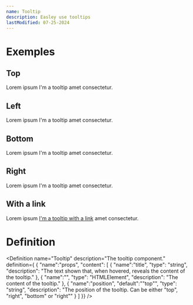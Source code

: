 ```yaml
---
name: Tooltip
description: Easley use tooltips
lastModified: 07-25-2024
---
```

<script>
  import { Tooltip, Definition } from "$lib/components";
</script>

# Exemples

## Top

Lorem ipsum <Tooltip title="dolor sit" position="top">I'm a tooltip</Tooltip> amet consectetur.


## Left

Lorem ipsum <Tooltip title="dolor sit" position="left">I'm a tooltip</Tooltip> amet consectetur.


## Bottom

Lorem ipsum <Tooltip title="dolor sit" position="bottom">I'm a tooltip</Tooltip> amet consectetur.


## Right

Lorem ipsum <Tooltip title="dolor sit" position="right">I'm a tooltip</Tooltip> amet consectetur.

## With a link
Lorem ipsum <Tooltip title="dolor sit">[I'm a tooltip with a link](#)</Tooltip> amet consectetur.


# Definition

<Definition
name="Tooltip"
description="The tooltip component."
definition={
{
"name":"props",
"content": [
{
"name":"title",
"type": "string",
"description": "The text shown that, when hovered, reveals the content of the tooltip."
},
{
"name":"<slot>",
"type": "HTMLElement",
"description": "The content of the tooltip."
},
{
"name":"position",
"default":"\"top\"",
"type": "string",
"description": "The position of the tooltip. Can be either \"top\", \"right\", \"bottom\" or \"right\""
}
]
}}
/>
